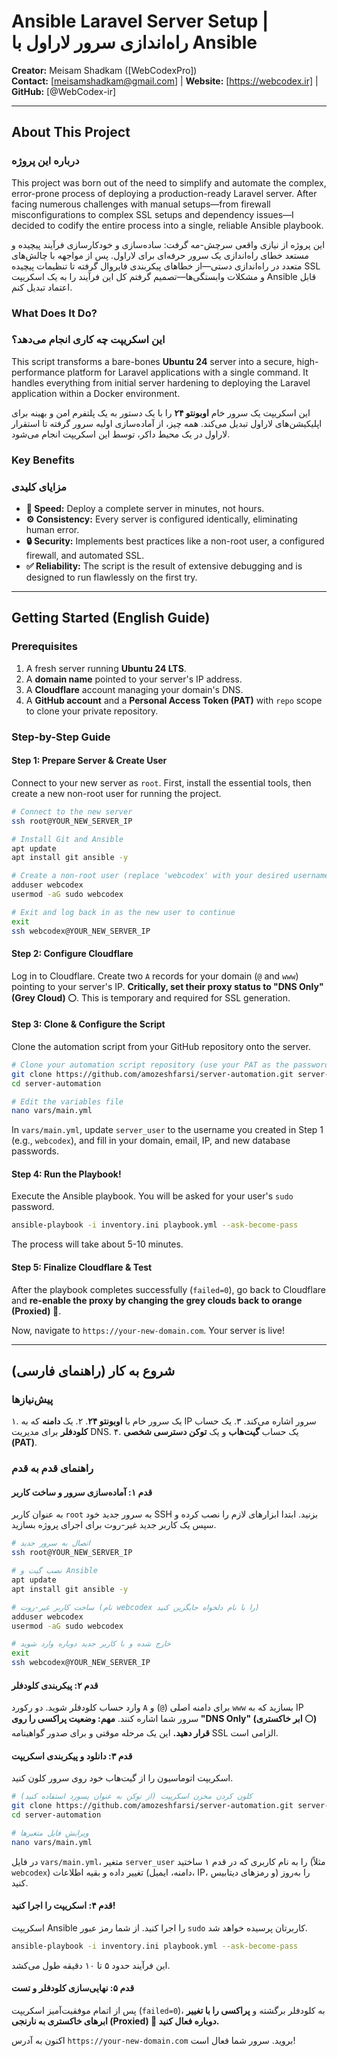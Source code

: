 # Ansible Laravel Server Setup | راه‌اندازی سرور لاراول با Ansible

**Creator:** Meisam Shadkam ([WebCodexPro])  
**Contact:** [meisamshadkam@gmail.com] | **Website:** [https://webcodex.ir] | **GitHub:** [@WebCodex-ir]

---

## About This Project
### درباره این پروژه

This project was born out of the need to simplify and automate the complex, error-prone process of deploying a production-ready Laravel server. After facing numerous challenges with manual setups—from firewall misconfigurations to complex SSL setups and dependency issues—I decided to codify the entire process into a single, reliable Ansible playbook.

این پروژه از نیازی واقعی سرچش-مه گرفت: ساده‌سازی و خودکارسازی فرآیند پیچیده و مستعد خطای راه‌اندازی یک سرور حرفه‌ای برای لاراول. پس از مواجهه با چالش‌های متعدد در راه‌اندازی دستی—از خطاهای پیکربندی فایروال گرفته تا تنظیمات پیچیده SSL و مشکلات وابستگی‌ها—تصمیم گرفتم کل این فرآیند را به یک اسکریپت Ansible قابل اعتماد تبدیل کنم.

### What Does It Do?
### این اسکریپت چه کاری انجام می‌دهد؟

This script transforms a bare-bones **Ubuntu 24** server into a secure, high-performance platform for Laravel applications with a single command. It handles everything from initial server hardening to deploying the Laravel application within a Docker environment.

این اسکریپت یک سرور خام **اوبونتو ۲۴** را با یک دستور به یک پلتفرم امن و بهینه برای اپلیکیشن‌های لاراول تبدیل می‌کند. همه چیز، از آماده‌سازی اولیه سرور گرفته تا استقرار لاراول در یک محیط داکر، توسط این اسکریپت انجام می‌شود.

### Key Benefits
### مزایای کلیدی

* **🚀 Speed:** Deploy a complete server in minutes, not hours.
* **⚙️ Consistency:** Every server is configured identically, eliminating human error.
* **🔒 Security:** Implements best practices like a non-root user, a configured firewall, and automated SSL.
* **✅ Reliability:** The script is the result of extensive debugging and is designed to run flawlessly on the first try.

---

## Getting Started (English Guide)

### Prerequisites

1.  A fresh server running **Ubuntu 24 LTS**.
2.  A **domain name** pointed to your server's IP address.
3.  A **Cloudflare** account managing your domain's DNS.
4.  A **GitHub account** and a **Personal Access Token (PAT)** with `repo` scope to clone your private repository.

### Step-by-Step Guide

#### Step 1: Prepare Server & Create User
Connect to your new server as `root`. First, install the essential tools, then create a new non-root user for running the project.
```bash
# Connect to the new server
ssh root@YOUR_NEW_SERVER_IP

# Install Git and Ansible
apt update
apt install git ansible -y

# Create a non-root user (replace 'webcodex' with your desired username)
adduser webcodex
usermod -aG sudo webcodex

# Exit and log back in as the new user to continue
exit
ssh webcodex@YOUR_NEW_SERVER_IP
````

#### Step 2: Configure Cloudflare

Log in to Cloudflare. Create two `A` records for your domain (`@` and `www`) pointing to your server's IP. **Critically, set their proxy status to "DNS Only" (Grey Cloud) ⚪**. This is temporary and required for SSL generation.

#### Step 3: Clone & Configure the Script

Clone the automation script from your GitHub repository onto the server.

```bash
# Clone your automation script repository (use your PAT as the password)
git clone https://github.com/amozeshfarsi/server-automation.git server-automation
cd server-automation

# Edit the variables file
nano vars/main.yml
```

In `vars/main.yml`, update `server_user` to the username you created in Step 1 (e.g., `webcodex`), and fill in your domain, email, IP, and new database passwords.

#### Step 4: Run the Playbook\!

Execute the Ansible playbook. You will be asked for your user's `sudo` password.

```bash
ansible-playbook -i inventory.ini playbook.yml --ask-become-pass
```

The process will take about 5-10 minutes.

#### Step 5: Finalize Cloudflare & Test

After the playbook completes successfully (`failed=0`), go back to Cloudflare and **re-enable the proxy by changing the grey clouds back to orange (Proxied) 🔶**.

Now, navigate to `https://your-new-domain.com`. Your server is live\!

-----

## شروع به کار (راهنمای فارسی)

### پیش‌نیازها

۱. یک سرور خام با **اوبونتو ۲۴**.
۲. یک **دامنه** که به IP سرور اشاره می‌کند.
۳. یک حساب **کلودفلر** برای مدیریت DNS.
۴. یک حساب **گیت‌هاب** و یک **توکن دسترسی شخصی (PAT)**.

### راهنمای قدم به قدم

#### قدم ۱: آماده‌سازی سرور و ساخت کاربر

به عنوان کاربر `root` به سرور جدید خود SSH بزنید. ابتدا ابزارهای لازم را نصب کرده و سپس یک کاربر جدید غیر-روت برای اجرای پروژه بسازید.

```bash
# اتصال به سرور جدید
ssh root@YOUR_NEW_SERVER_IP

# نصب گیت و Ansible
apt update
apt install git ansible -y

# ساخت کاربر غیر-روت (نام webcodex را با نام دلخواه جایگزین کنید)
adduser webcodex
usermod -aG sudo webcodex

# خارج شده و با کاربر جدید دوباره وارد شوید
exit
ssh webcodex@YOUR_NEW_SERVER_IP
```

#### قدم ۲: پیکربندی کلودفلر

وارد حساب کلودفلر شوید. دو رکورد `A` برای دامنه اصلی (`@`) و `www` بسازید که به IP سرور شما اشاره کنند. **مهم: وضعیت پراکسی را روی "DNS Only" (ابر خاکستری ⚪) قرار دهید.** این یک مرحله موقتی و برای صدور گواهینامه SSL الزامی است.

#### قدم ۳: دانلود و پیکربندی اسکریپت

اسکریپت اتوماسیون را از گیت‌هاب خود روی سرور کلون کنید.

```bash
# کلون کردن مخزن اسکریپت (از توکن به عنوان پسورد استفاده کنید)
git clone https://github.com/amozeshfarsi/server-automation.git server-automation
cd server-automation

# ویرایش فایل متغیرها
nano vars/main.yml
```

در فایل `vars/main.yml`، متغیر `server_user` را به نام کاربری که در قدم ۱ ساختید (مثلاً `webcodex`) تغییر داده و بقیه اطلاعات (دامنه، ایمیل، IP، و رمزهای دیتابیس) را به‌روز کنید.

#### قدم ۴: اسکریپت را اجرا کنید\!

اسکریپت Ansible را اجرا کنید. از شما رمز عبور `sudo` کاربرتان پرسیده خواهد شد.

```bash
ansible-playbook -i inventory.ini playbook.yml --ask-become-pass
```

این فرآیند حدود ۵ تا ۱۰ دقیقه طول می‌کشد.

#### قدم ۵: نهایی‌سازی کلودفلر و تست

پس از اتمام موفقیت‌آمیز اسکریپت (`failed=0`)، به کلودفلر برگشته و **پراکسی را با تغییر ابرهای خاکستری به نارنجی (Proxied) 🔶 دوباره فعال کنید.**

اکنون به آدرس `https://your-new-domain.com` بروید. سرور شما فعال است\!

